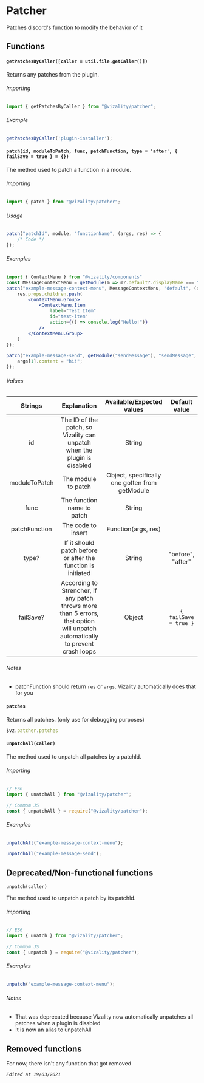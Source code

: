 # Patcher

Patches discord's function to modify the behavior of it



## Functions

#### `getPatchesByCaller([caller = util.file.getCaller()])`

Returns any patches from the plugin.

###### Importing

```js
import { getPatchesByCaller } from "@vizality/patcher";
```

###### Example

```js
getPatchesByCaller('plugin-installer');
```

#### `patch(id, moduleToPatch, func, patchFunction, type = 'after', { failSave = true } = {})`

The method used to patch a function in a module.

###### Importing

```js
import { patch } from "@vizality/patcher";
```

###### Usage

```js
patch("patchId", module, "functionName", (args, res) => {
	/* Code */
});
```

###### Examples

```jsx
import { ContextMenu } from "@vizality/components"
const MessageContextMenu = getModule(m => m?.default?.displayName === "MessageContextMenu");
patch("example-message-context-menu", MessageContextMenu, "default", (args, res) => {
	res.props.children.push(
		<ContextMenu.Group>
			<ContextMenu.Item
				label="Test Item"
				id="test-item"
				action={() => console.log("Hello!")}
			/>
        </ContextMenu.Group>
    )
});
```

```js
patch("example-message-send", getModule("sendMessage"), "sendMessage", (args, res) => {
	args[1].content = "hi!";
});
```

###### Values

|    Strings    |                         Explanation                          |           Available/Expected values            |     Default value     |
| :-----------: | :----------------------------------------------------------: | :--------------------------------------------: | :-------------------: |
|      id       | The ID of the patch, so Vizality can unpatch when the plugin is disabled |                     String                     |                       |
| moduleToPatch |                     The module to patch                      | Object, specifically one gotten from getModule |                       |
|     func      |                  The function name to patch                  |                     String                     |                       |
| patchFunction |                      The code to insert                      |              Function(args, res)               |                       |
|     type?     | If it should patch before or after the function is initiated |                     String                     |   "before", "after"   |
|   failSave?   | According to Strencher, if any patch throws more than 5 errors, that option will unpatch automatically to prevent crash loops |                     Object                     | `{ failSave = true }` |

###### Notes

* patchFunction should return `res` or `args`. Vizality automatically does that for you

#### `patches`

Returns all patches. (only use for debugging purposes)

```js
$vz.patcher.patches
```

#### `unpatchAll(caller)`

The method used to unpatch all patches by a patchId.

###### Importing

```js
// ES6
import { unatchAll } from "@vizality/patcher";

// Commom JS
const { unpatchAll } = require("@vizality/patcher");
```

###### Examples

```js
unpatchAll("example-message-context-menu");
```

```js
unpatchAll("example-message-send");
```



## Deprecated/Non-functional functions

`unpatch(caller)`

The method used to unpatch a patch by its patchId.

###### Importing

```js
// ES6
import { unatch } from "@vizality/patcher";

// Commom JS
const { unpatch } = require("@vizality/patcher");
```

###### Examples

```js
unpatch("example-message-context-menu");
```

###### Notes

* That was deprecated because Vizality now automatically unpatches all patches when a plugin is disabled
* It is now an alias to unpatchAll



## Removed functions

For now, there isn't any function that got removed



*`Edited at 19/03/2021`*